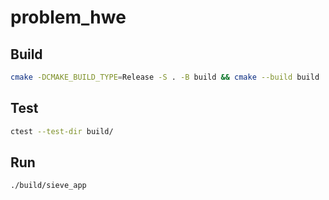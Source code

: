 # problem_hwe

## Build
```bash
cmake -DCMAKE_BUILD_TYPE=Release -S . -B build && cmake --build build 
```

## Test
```bash
ctest --test-dir build/
```

## Run
```bash
./build/sieve_app
```